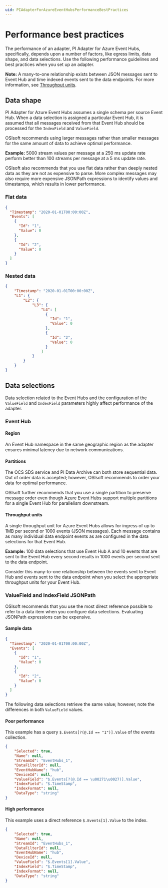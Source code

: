 ```yaml
---
uid: PIAdapterForAzureEventHubsPerformanceBestPractices
---
```


# Performance best practices

The performance of an adapter, PI Adapter for Azure Event Hubs, specifically, depends upon a number of factors, like egress limits, data shape, and data selections. Use the following performance guidelines and best practices when you set up an adapter.

**Note:** A many-to-one relationship exists between JSON messages sent to Event Hub and time indexed events sent to the data endpoints. For more information, see [Throughput units](#throughput-units).

## Data shape

PI Adapter for Azure Event Hubs assumes a single schema per source Event Hub. When a data selection is assigned a particular Event Hub, it is assumed that all messages received from that Event Hub should be processed for the `IndexField` and `ValueField`.

OSIsoft recommends using larger messages rather than smaller messages for the same amount of data to achieve optimal performance.

**Example:** 5000 stream values per message at a 250 ms update rate perform better than 100 streams per message at a 5 ms update rate.

OSIsoft also recommends that you use flat data rather than deeply nested data as they are not as expensive to parse. More complex messages may also require more expensive JSONPath expressions to identify values and timestamps, which results in lower performance.

### Flat data

```json
{
  "Timestamp": "2020-01-01T00:00:00Z",
  "Events": [
    {
      "Id": "1",
      "Value": 0
    },
    {
      "Id": "2",
      "Value": 0
    }
  ]
}
```

### Nested data

```json
{
    "Timestamp": "2020-01-01T00:00:00Z",
    "L1": {
        "L2": {
            "L3": {
                "L4": [
                  {
                    "Id": "1",
                    "Value": 0
                  },
                  {
                    "Id": "2",
                    "Value": 0
                  }
                ]
            }
        }
    }
}
```

## Data selections

Data selection related to the Event Hubs and the configuration of the `ValueField` and `IndexField` parameters highly affect performance of the adapter.

### Event Hub

#### Region

An Event Hub namespace in the same geographic region as the adapter ensures minimal latency due to network communications.

#### Partitions

The OCS SDS service and PI Data Archive can both store sequential data. Out of order data is accepted; however, OSIsoft recommends to order your data for optimal performance.

OSIsoft further recommends that you use a single partition to preserve message order even though Azure Event Hubs support multiple partitions for a single Event Hub for parallelism downstream.

#### Throughput units

A single throughput unit for Azure Event Hubs allows for ingress of up to 1MB per second or 1000 events (JSON messages). Each message contains as many individual data endpoint events as are configured in the data selections for that Event Hub.

**Example:** 100 data selections that use Event Hub A and 10 events that are sent to the Event Hub every second results in 1000 events per second sent to the data endpoint.

Consider this many-to-one relationship between the events sent to Event Hub and events sent to the data endpoint when you select the appropriate throughput units for your Event Hub.

### ValueField and IndexField JSONPath

OSIsoft recommends that you use the most direct reference possible to refer to a data item when you configure data selections. Evaluating JSONPath expressions can be expensive.

#### Sample data

```json
{
  "Timestamp": "2020-01-01T00:00:00Z",
  "Events": [
    {
      "Id": "1",
      "Value": 0
    },
    {
      "Id": "2",
      "Value": 0
    }
  ]
}
```

The following data selections retrieve the same value; however, note the differences in both `ValueField` values.

#### Poor performance

This example has a query `$.Events[?(@.Id == "1")].Value` of the events collection.

```json
{
    "Selected": true,
    "Name": null,
    "StreamId": "EventHubs_1",
    "DataFilterId": null,
    "EventHubName": "hub",
    "DeviceId": null,
    "ValueField": "$.Events[?(@.Id == \u00271\u0027)].Value",
    "IndexField": "$.TimeStamp",
    "IndexFormat": null,
    "DataType": "string"
}
```

#### High performance

This example uses a direct reference `$.Events[1].Value` to the index.

```json
{
    "Selected": true,
    "Name": null,
    "StreamId": "EventHubs_1",
    "DataFilterId": null,
    "EventHubName": "hub",
    "DeviceId": null,
    "ValueField": "$.Events[1].Value",
    "IndexField": "$.TimeStamp",
    "IndexFormat": null,
    "DataType": "string"
}
```

